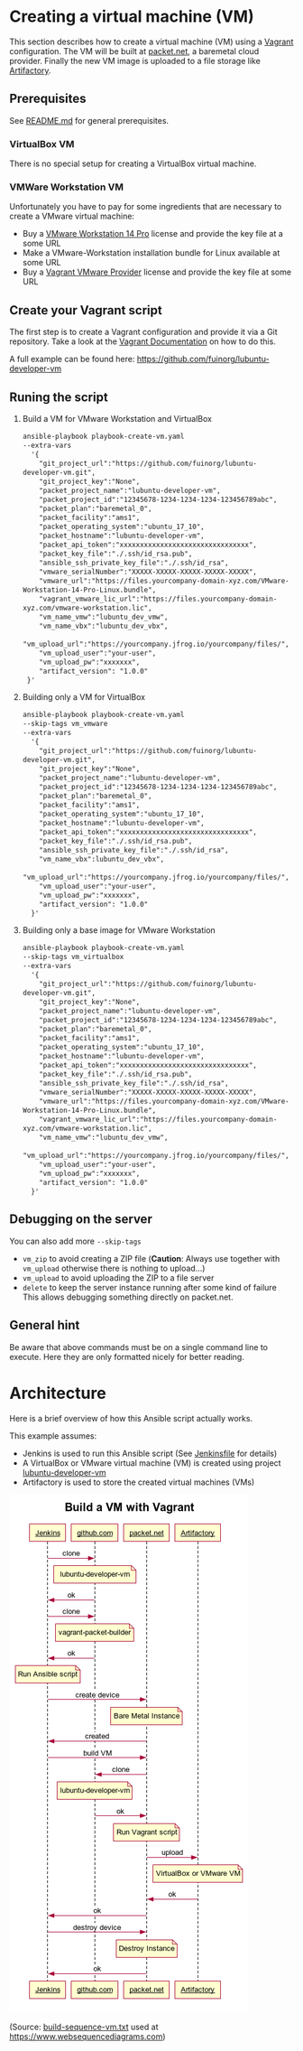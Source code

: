 # Creating a virtual machine (VM)
This section describes how to create a virtual machine (VM) using a [Vagrant](https://www.vagrantup.com/) configuration. The VM will be built at [packet.net](https://www.packet.net/), a baremetal cloud provider. Finally the new VM image is uploaded to a file storage like [Artifactory](https://jfrog.com/artifactory/).

## Prerequisites
See [README.md](README.md) for general prerequisites.

### VirtualBox VM
There is no special setup for creating a VirtualBox virtual machine.

### VMWare Workstation VM
Unfortunately you have to pay for some ingredients that are necessary to create a VMware virtual machine:
* Buy a [VMware Workstation 14 Pro](https://store.vmware.com/store?Action=DisplayProductDetailsPage&Locale=en_US&SiteID=vmware&ThemeID=2485600&productID=5124968900) license and provide the key file at a some URL
* Make a VMware-Workstation installation bundle for Linux available at some URL 
* Buy a [Vagrant VMware Provider](https://www.vagrantup.com/vmware#buy-now) license and provide the key file at some URL 

## Create your Vagrant script 
The first step is to create a Vagrant configuration and provide it via a Git repository. Take a look at the [Vagrant Documentation](https://www.vagrantup.com/docs/index.html) on how to do this.

A full example can be found here: https://github.com/fuinorg/lubuntu-developer-vm

## Runing the script
1. Build a VM for VMware Workstation and VirtualBox
   ```
   ansible-playbook playbook-create-vm.yaml 
   --extra-vars 
     '{  
       "git_project_url":"https://github.com/fuinorg/lubuntu-developer-vm.git",
       "git_project_key":"None",
       "packet_project_name":"lubuntu-developer-vm",
       "packet_project_id":"12345678-1234-1234-1234-123456789abc",
       "packet_plan":"baremetal_0",
       "packet_facility":"ams1",
       "packet_operating_system":"ubuntu_17_10",
       "packet_hostname":"lubuntu-developer-vm",
       "packet_api_token":"xxxxxxxxxxxxxxxxxxxxxxxxxxxxxxxx",
       "packet_key_file":"./.ssh/id_rsa.pub",
       "ansible_ssh_private_key_file":"./.ssh/id_rsa",
       "vmware_serialNumber":"XXXXX-XXXXX-XXXXX-XXXXX-XXXXX",
       "vmware_url":"https://files.yourcompany-domain-xyz.com/VMware-Workstation-14-Pro-Linux.bundle",
       "vagrant_vmware_lic_url":"https://files.yourcompany-domain-xyz.com/vmware-workstation.lic",
       "vm_name_vmw":"lubuntu_dev_vmw",
       "vm_name_vbx":"lubuntu_dev_vbx",
       "vm_upload_url":"https://yourcompany.jfrog.io/yourcompany/files/",
       "vm_upload_user":"your-user",
       "vm_upload_pw":"xxxxxxx",
       "artifact_version": "1.0.0"
    }'
   ```
2. Building only a VM for VirtualBox
   ```
   ansible-playbook playbook-create-vm.yaml
   --skip-tags vm_vmware 
   --extra-vars 
     '{ 
       "git_project_url":"https://github.com/fuinorg/lubuntu-developer-vm.git",
       "git_project_key":"None",
       "packet_project_name":"lubuntu-developer-vm",
       "packet_project_id":"12345678-1234-1234-1234-123456789abc",
       "packet_plan":"baremetal_0",
       "packet_facility":"ams1",
       "packet_operating_system":"ubuntu_17_10",
       "packet_hostname":"lubuntu-developer-vm",
       "packet_api_token":"xxxxxxxxxxxxxxxxxxxxxxxxxxxxxxxx",
       "packet_key_file":"./.ssh/id_rsa.pub",
       "ansible_ssh_private_key_file":"./.ssh/id_rsa",
       "vm_name_vbx":lubuntu_dev_vbx",
       "vm_upload_url":"https://yourcompany.jfrog.io/yourcompany/files/",
       "vm_upload_user":"your-user",
       "vm_upload_pw":"xxxxxxx",
       "artifact_version": "1.0.0"
     }'
   ```
3. Building only a base image for VMware Workstation
   ```
   ansible-playbook playbook-create-vm.yaml
   --skip-tags vm_virtualbox 
   --extra-vars 
     '{ 
       "git_project_url":"https://github.com/fuinorg/lubuntu-developer-vm.git",
       "git_project_key":"None",
       "packet_project_name":"lubuntu-developer-vm",
       "packet_project_id":"12345678-1234-1234-1234-123456789abc",
       "packet_plan":"baremetal_0",
       "packet_facility":"ams1",
       "packet_operating_system":"ubuntu_17_10",
       "packet_hostname":"lubuntu-developer-vm",
       "packet_api_token":"xxxxxxxxxxxxxxxxxxxxxxxxxxxxxxxx",
       "packet_key_file":"./.ssh/id_rsa.pub",
       "ansible_ssh_private_key_file":"./.ssh/id_rsa",
       "vmware_serialNumber":"XXXXX-XXXXX-XXXXX-XXXXX-XXXXX",
       "vmware_url":"https://files.yourcompany-domain-xyz.com/VMware-Workstation-14-Pro-Linux.bundle",
       "vagrant_vmware_lic_url":"https://files.yourcompany-domain-xyz.com/vmware-workstation.lic",
       "vm_name_vmw":"lubuntu_dev_vmw",
       "vm_upload_url":"https://yourcompany.jfrog.io/yourcompany/files/",
       "vm_upload_user":"your-user",
       "vm_upload_pw":"xxxxxxx",
       "artifact_version": "1.0.0"
     }'
   ```

## Debugging on the server
You can also add more `--skip-tags` 
* `vm_zip` to avoid creating a ZIP file (**Caution**: Always use together with `vm_upload` otherwise there is nothing to upload...)   
* `vm_upload` to avoid uploading the ZIP to a file server  
* `delete` to keep the server instance running after some kind of failure 
This allows debugging something directly on packet.net.

## General hint
Be aware that above commands must be on a single command line to execute. Here they are only formatted nicely for better reading.

# Architecture
Here is a brief overview of how this Ansible script actually works.

This example assumes: 
* Jenkins is used to run this Ansible script (See [Jenkinsfile](https://github.com/fuinorg/lubuntu-developer-vm/blob/master/Jenkinsfile) for details)
* A VirtualBox or VMware virtual machine (VM) is created using project [lubuntu-developer-vm](https://github.com/fuinorg/lubuntu-developer-vm)
* Artifactory is used to store the created virtual machines (VMs)

![Sequence Diagram](build-sequence-vm.png)

(Source: [build-sequence-vm.txt](build-sequence-vm.txt) used at https://www.websequencediagrams.com)

